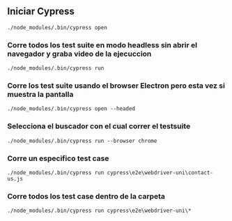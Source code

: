 ## Iniciar Cypress
`./node_modules/.bin/cypress open`

### Corre todos los test suite en modo headless sin abrir el navegador y graba video de la ejecuccion
`./node_modules/.bin/cypress run`

### Corre los test suite usando el browser Electron pero esta vez si muestra la pantalla
`./node_modules/.bin/cypress open --headed`

### Selecciona el buscador con el cual correr el testsuite
`./node_modules/.bin/cypress run --browser chrome`

### Corre un especifico test case
`./node_modules/.bin/cypress run cypress\e2e\webdriver-uni\contact-us.js`

### Corre todos los test case dentro de la carpeta
`./node_modules/.bin/cypress run cypress\e2e\webdriver-uni\*`
